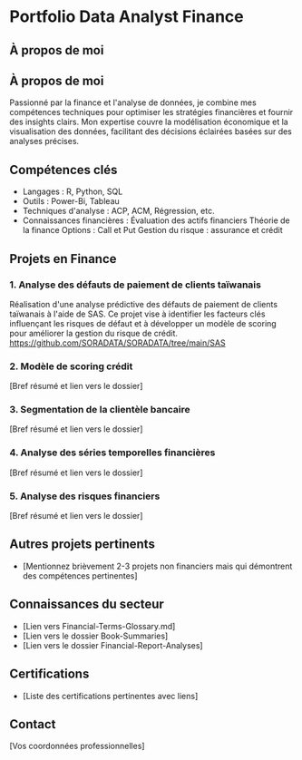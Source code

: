 # Portfolio Data Analyst Finance

## À propos de moi
## À propos de moi

Passionné par la finance et l'analyse de données, je combine mes compétences techniques pour optimiser les stratégies financières et fournir des insights clairs. Mon expertise couvre la modélisation économique et la visualisation des données, facilitant des décisions éclairées basées sur des analyses précises.

## Compétences clés
- Langages : R, Python, SQL
- Outils : Power-Bi, Tableau 
- Techniques d'analyse : ACP, ACM, Régression, etc.
- Connaissances financières :
  Évaluation des actifs financiers
  Théorie de la finance
  Options : Call et Put
  Gestion du risque : assurance et crédit

## Projets en Finance

### 1. Analyse des défauts de paiement de clients taïwanais
Réalisation d'une analyse prédictive des défauts de paiement de clients taïwanais à l'aide de SAS. Ce projet vise à identifier les facteurs clés influençant les risques de défaut et à développer un modèle de scoring pour améliorer la gestion du risque de crédit. https://github.com/SORADATA/SORADATA/tree/main/SAS

### 2. Modèle de scoring crédit
[Bref résumé et lien vers le dossier]

### 3. Segmentation de la clientèle bancaire
[Bref résumé et lien vers le dossier]

### 4. Analyse des séries temporelles financières
[Bref résumé et lien vers le dossier]

### 5. Analyse des risques financiers
[Bref résumé et lien vers le dossier]

## Autres projets pertinents
- [Mentionnez brièvement 2-3 projets non financiers mais qui démontrent des compétences pertinentes]

## Connaissances du secteur
- [Lien vers Financial-Terms-Glossary.md]
- [Lien vers le dossier Book-Summaries]
- [Lien vers le dossier Financial-Report-Analyses]

## Certifications
- [Liste des certifications pertinentes avec liens]

## Contact
[Vos coordonnées professionnelles]
